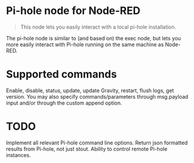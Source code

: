 # Pi-hole node for Node-RED

> This node lets you easily interact with a local pi-hole installation.

The pi-hole node is similar to (and based on) the exec node, but lets you more easily interact with Pi-hole running on the same machine as Node-RED.

# Supported commands

Enable, disable, status, update, update Gravity, restart, flush logs, get version. You may also specify commands/parameters through msg.payload input and/or through the custom append option.


# TODO

Implement all relevant Pi-hole command line options.
Return json formatted results from Pi-hole, not just stout.
Ability to control remote Pi-hole instances.

